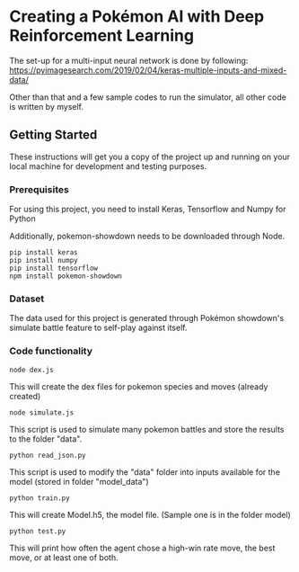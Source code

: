 # Creating a Pokémon AI with Deep Reinforcement Learning

The set-up for a multi-input neural network is done by following: https://pyimagesearch.com/2019/02/04/keras-multiple-inputs-and-mixed-data/

Other than that and a few sample codes to run the simulator, all other code is written by myself.


## Getting Started

These instructions will get you a copy of the project up and running on your local machine for development and testing purposes.

### Prerequisites

For using this project, you need to install Keras, Tensorflow and Numpy for Python

Additionally, pokemon-showdown needs to be downloaded through Node.

```
pip install keras
pip install numpy
pip install tensorflow
npm install pokemon-showdown
```

### Dataset
The data used for this project is generated through Pokémon showdown's simulate battle feature to self-play against itself.



### Code functionality

```
node dex.js
```
This will create the dex files for pokemon species and moves (already created)

```
node simulate.js
```
This script is used to simulate many pokemon battles and store the results to the folder "data".

```
python read_json.py
```
This script is used to modify the "data" folder into inputs available for the model (stored in folder "model_data")

```
python train.py
```
This will create Model.h5, the model file. (Sample one is in the folder model)

```
python test.py
```
This will print how often the agent chose a high-win rate move, the best move, or at least one of both.


